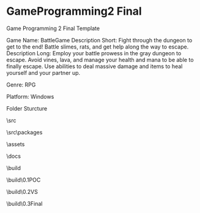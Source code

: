 # GameProgramming2 Final
 Game Programming 2 Final Template

Game Name: BattleGame
Description Short:  Fight through the dungeon to get to the end! Battle slimes, rats, and get help along the way to escape.
Description Long:	Employ your battle prowess in the gray dungeon to escape. Avoid vines, lava, and manage your health and mana to be able to finally escape. Use abilities to deal massive damage and items to heal yourself and your partner up.

Genre: RPG

Platform: Windows

Folder Sturcture

\src

\src\packages

\assets

\docs

\build

\build\0.1POC

\build\0.2VS

\build\0.3Final
